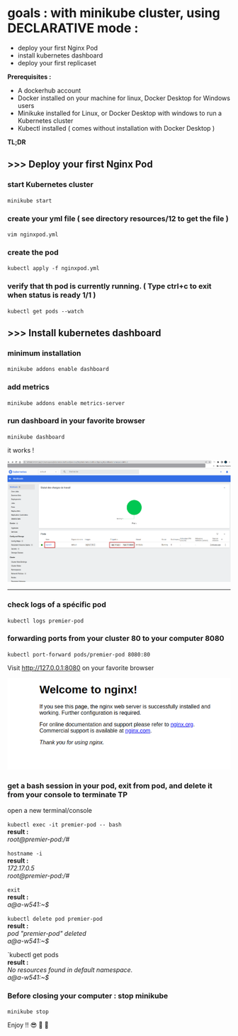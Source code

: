 # goals : with minikube cluster, using DECLARATIVE mode : 
- deploy your first Nginx Pod 
- install kubernetes dashboard
- deploy your first replicaset


**Prerequisites :**
- A dockerhub account
- Docker installed on your machine for linux, Docker Desktop for Windows users
- Minikuke installed for Linux, or Docker Desktop with windows to run a Kubernetes cluster
- Kubectl installed ( comes without installation with Docker Desktop )
      
**TL;DR**  

## >>> Deploy your first Nginx Pod 

### start Kubernetes cluster 
`minikube start`

### create your yml file ( see directory resources/12 to get the file )
`vim nginxpod.yml`

### create the pod
`kubectl apply -f nginxpod.yml`

### verify that th pod is currently running. ( Type ctrl+c to exit when status is ready 1/1 )
`kubectl get pods --watch`



## >>> Install kubernetes dashboard   

### minimum installation 
`minikube addons enable dashboard`

### add metrics 
`minikube addons enable metrics-server`

### run dashboard in your favorite browser 
`minikube dashboard`

it works !

![12_nginx_dashboard.png ](/resources/12_nginx_dashboard.png "Your nginx server informations in kubernetes dashboard")









----------------------------------------------------------------
### check logs of a spécific pod 
`kubectl logs premier-pod`

### forwarding ports from your cluster 80 to your computer 8080
`kubectl port-forward pods/premier-pod 8080:80`

Visit http://127.0.0.1:8080 on your favorite browser

![nginx_it_works](/resources/nginx_it_works.png "Your nginx server works at http://localhost:8080/")

### get a bash session in your pod, exit from pod, and delete it from your console to terminate TP
open a new terminal/console

`kubectl exec -it premier-pod -- bash`  
**result :**  
*root@premier-pod:/#*  

`hostname -i`  
**result :**  
*172.17.0.5*  
*root@premier-pod:/#*  

`exit`  
**result :**  
*a@a-w541:~$*  

`kubectl delete pod premier-pod`  
**result :**  
*pod "premier-pod" deleted*  
*a@a-w541:~$*  

`kubectl get pods  
**result :**  
*No resources found in default namespace.*  
*a@a-w541:~$*  



### Before closing your computer : stop minikube
`minikube stop`
 
  
 
 
Enjoy !! :sunglasses: :tropical_drink: :tropical_drink:
